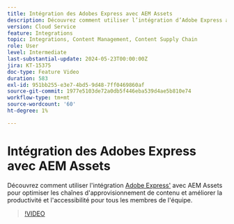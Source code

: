 ```yaml
---
title: Intégration des Adobes Express avec AEM Assets
description: Découvrez comment utiliser l’intégration d’Adobe Express avec AEM Assets pour optimiser les chaînes d’approvisionnement de contenu, améliorer la productivité et l’accessibilité pour tous les membres de l’équipe.
version: Cloud Service
feature: Integrations
topic: Integrations, Content Management, Content Supply Chain
role: User
level: Intermediate
last-substantial-update: 2024-05-23T00:00:00Z
jira: KT-15375
doc-type: Feature Video
duration: 583
exl-id: 951bb255-e3e7-4bd5-9d48-7ff0469860af
source-git-commit: 1977e5103de72a0db5f446eba539d4ae5b810e74
workflow-type: tm+mt
source-wordcount: '60'
ht-degree: 1%

---
```


# Intégration des Adobes Express avec AEM Assets

Découvrez comment utiliser l&#39;intégration [Adobe Express&#39;](https://www.adobe.com/fr/express/) avec AEM Assets pour optimiser les chaînes d&#39;approvisionnement de contenu et améliorer la productivité et l&#39;accessibilité pour tous les membres de l&#39;équipe.

>[!VIDEO](https://video.tv.adobe.com/v/3425193/?learn=on)
